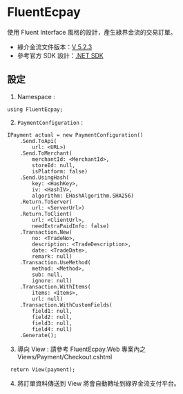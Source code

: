 # FluentEcpay
使用 Fluent Interface 風格的設計，產生綠界金流的交易訂單。

* 綠介金流文件版本：[V 5.2.3](https://www.ecpay.com.tw/Service/API_Dwnld)
* 參考官方 SDK 設計：[.NET SDK](https://github.com/ECPay/ECpayAIO_Net)

## 設定

1. Namespace : 
```csharp=
using FluentEcpay;
```
2. `PaymentConfiguration` : 
```csharp=
IPayment actual = new PaymentConfiguration()
    .Send.ToApi(
        url: <URL>)
    .Send.ToMerchant(
        merchantId: <MerchantId>,
        storeId: null,
        isPlatform: false)
    .Send.UsingHash(
        key: <HashKey>,
        iv: <HashIV>,
        algorithm: EHashAlgorithm.SHA256)
    .Return.ToServer(
        url: <ServerUrl>)
    .Return.ToClient(
        url: <ClientUrl>,
        needExtraPaidInfo: false)
    .Transaction.New(
        no: <TradeNo>,
        description: <TradeDescription>,
        date: <TradeDate>,
        remark: null)
    .Transaction.UseMethod(
        method: <Method>,
        sub: null,
        ignore: null)
    .Transaction.WithItems(
        items: <Items>,
        url: null)
    .Transaction.WithCustomFields(
        field1: null,
        field2: null,
        field3: null,
        field4: null)
    .Generate();
```
3. 導向 View : 請參考 FluentEcpay.Web 專案內之 Views/Payment/Checkout.cshtml
```csharp=
 return View(payment);
```
4. 將訂單資料傳送到 View 將會自動轉址到綠界金流支付平台。
